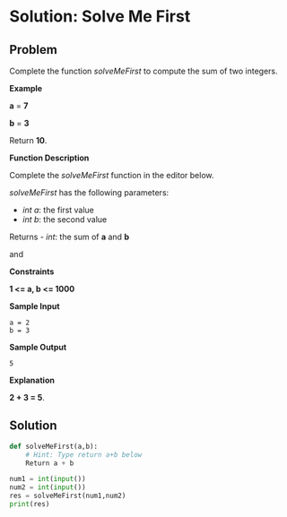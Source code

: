 # Solution: Solve Me First 



## Problem

Complete the function *solveMeFirst* to compute the sum of two integers.

**Example** 

**a** = **7**

**b** = **3**

Return **10**.

**Function Description**  

Complete the *solveMeFirst* function in the editor below.

*solveMeFirst* has the following parameters:  

- *int a*: the first value
- *int b*: the second value

Returns 
 \- *int*: the sum of **a** and **b**

 and 

**Constraints**

**1 <= a, b <= 1000**

**Sample Input**

```
a = 2
b = 3
```

**Sample Output**

```
5
```

**Explanation**

**2 + 3 = 5**. 



## Solution
```python
def solveMeFirst(a,b):
	# Hint: Type return a+b below
    Return a + b

num1 = int(input())
num2 = int(input())
res = solveMeFirst(num1,num2)
print(res)
```


